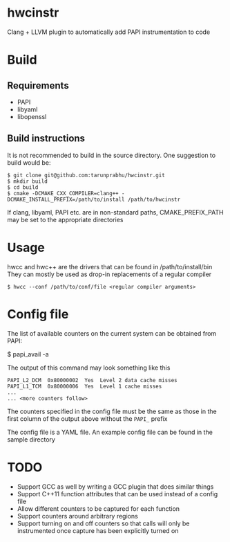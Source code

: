# hwcinstr
Clang + LLVM plugin to automatically add PAPI instrumentation to code

# Build

## Requirements

- PAPI
- libyaml
- libopenssl

## Build instructions
It is not recommended to build in the source directory. One suggestion to build
would be:

```
$ git clone git@github.com:tarunprabhu/hwcinstr.git
$ mkdir build
$ cd build
$ cmake -DCMAKE_CXX_COMPILER=clang++ -DCMAKE_INSTALL_PREFIX=/path/to/install /path/to/hwcinstr
```

If clang, libyaml, PAPI etc. are in non-standard paths, CMAKE_PREFIX_PATH may
be set to the appropriate directories

# Usage

hwcc and hwc++ are the drivers that can be found in /path/to/install/bin
They can mostly be used as drop-in replacements of a regular compiler

```
$ hwcc --conf /path/to/conf/file <regular compiler arguments>
```

# Config file

The list of available counters on the current system can be obtained from
PAPI:

$ papi_avail -a

The output of this command may look something like this

```
PAPI_L2_DCM  0x80000002  Yes  Level 2 data cache misses
PAPI_L1_TCM  0x80000006  Yes  Level 1 cache misses
...
... <more counters follow>
```

The counters specified in the config file must be the same as those in the 
first column of the output above without the `PAPI_` prefix

The config file is a YAML file. An example config file can be found in the 
sample directory


# TODO

- Support GCC as well by writing a GCC plugin that does similar things
- Support C++11 function attributes that can be used instead of a config file
- Allow different counters to be captured for each function
- Support counters around arbitrary regions
- Support turning on and off counters so that calls will only be instrumented
  once capture has been explicitly turned on
